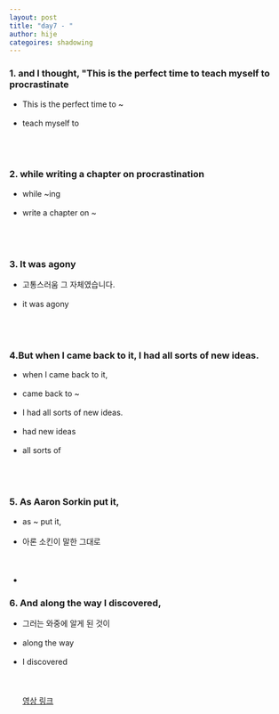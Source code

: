 ```yaml
---
layout: post
title: "day7 - "
author: hije
categoires: shadowing
---
```

### 1. and I thought, "This is the perfect time to teach myself to procrastinate
* This is the perfect time to ~<br/><br/>
* teach myself to <br/><br/><br/><br/>

### 2. while writing a chapter on procrastination
* while ~ing<br/><br/>
* write a chapter on ~<br/><br/><br/><br/>

### 3. It was agony
* 고통스러움 그 자체였습니다.<br/><br/>
* it was agony<br/><br/><br/><br/>

### 4.But when I came back to it, I had all sorts of new ideas.
* when I came back to it,<br/><br/>
* came back to ~<br/><br/>
* I had all sorts of new ideas.<br/><br/>
* had new ideas<br/><br/>
* all sorts of<br/><br/><br/><br/>

### 5. As Aaron Sorkin put it,
* as ~ put it,<br/><br/>
* 아론 소킨이 말한 그대로<br/><br/><br/><br/>
* 
### 6. And along the way I discovered,
* 그러는 와중에 알게 된 것이<br/><br/>
* along the way<br/><br/>
* I discovered
<br/><br/><br/><br/>
[영상 링크](https://www.youtube.com/watch?v=y5K1kMx-sks&t=304s)
